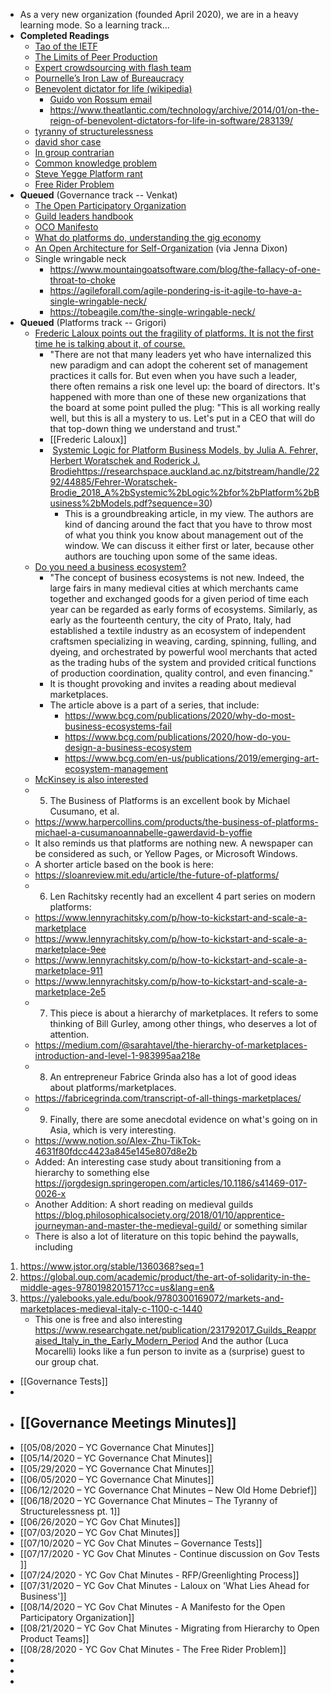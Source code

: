 - As a very new organization (founded April 2020), we are in a heavy learning mode. So a learning track...
- **Completed Readings**
    - [Tao of the IETF](https://www.ietf.org/about/participate/tao/#what)
    - [The Limits of Peer Production](https://fredturner.stanford.edu/wp-content/uploads/Kreiss-Finn-Turner-Limits-of-Peer-Production-NMS-3-111.pdf)
    - [Expert crowdsourcing with flash team](https://hci.stanford.edu/publications/2014/flashteams/flashteams-uist2014.pdf)
    - [Pournelle’s Iron Law of Bureaucracy](https://www.jerrypournelle.com/reports/jerryp/iron.html)
    - [Benevolent dictator for life (wikipedia)](https://en.wikipedia.org/wiki/Benevolent_dictator_for_life)
        - [Guido von Rossum email](https://mail.python.org/pipermail/python-committers/2018-July/005664.html)
        - https://www.theatlantic.com/technology/archive/2014/01/on-the-reign-of-benevolent-dictators-for-life-in-software/283139/
    - [tyranny of structurelessness](https://www.jofreeman.com/joreen/tyranny.htm)
    - [david shor case](https://nymag.com/intelligencer/2020/06/white-fragility-racism-racism-progressive-progressphiles-david-shor.html)
    - [In group contrarian](https://outsidertheory.com/preliminary-theory-of-the-in-group-contrarian/)
    - [Common knowledge problem](https://plato.stanford.edu/entries/common-knowledge/)
    - [Steve Yegge Platform rant](https://gist.github.com/chitchcock/1281611)
    - [Free Rider Problem](https://en.wikipedia.org/wiki/Free-rider_problem)
- **Queued** (Governance track -- Venkat)
    - [The Open Participatory Organization](https://medium.com/open-participatory-organized/an-open-architecture-for-self-organization-4e85d4413e09)
    - [Guild leaders handbook](https://nostarch.com/guildleaderhb#content)
    - [OCO Manifesto](https://medium.com/open-participatory-organized/a-manifesto-for-open-participation-60b62d327684)
    - [What do platforms do, understanding the gig economy](https://www.annualreviews.org/doi/pdf/10.1146/annurev-soc-121919-054857)
    - [An Open Architecture for Self-Organization](https://medium.com/open-participatory-organized/an-open-architecture-for-self-organization-4e85d4413e09) (via Jenna Dixon)
    - Single wringable neck
        - https://www.mountaingoatsoftware.com/blog/the-fallacy-of-one-throat-to-choke
        - https://agileforall.com/agile-pondering-is-it-agile-to-have-a-single-wringable-neck/
        - https://tobeagile.com/the-single-wringable-neck/
- **Queued** (Platforms track -- Grigori)
    - [Frederic Laloux points out the fragility of platforms. It is not the first time he is talking about it, of course.](https://www.rolandberger.com/en/Point-of-View/Frederic-Laloux-on-what-lies-ahead-for-business.html)
        - "There are not that many leaders yet who have internalized this new paradigm and can adopt the coherent set of management practices it calls for. But even when you have such a leader, there often remains a risk one level up: the board of directors. It's happened with more than one of these new organizations that the board at some point pulled the plug: "This is all working really well, but this is all a mystery to us. Let's put in a CEO that will do that top-down thing we understand and trust."
        - [[Frederic Laloux]]
        -  [Systemic Logic for Platform Business Models, by Julia A. Fehrer, Herbert Woratschek and Roderick J. Brodie]()https://researchspace.auckland.ac.nz/bitstream/handle/2292/44885/Fehrer-Woratschek-Brodie_2018_A%2bSystemic%2bLogic%2bfor%2bPlatform%2bBusiness%2bModels.pdf?sequence=30)
            - This is a groundbreaking article, in my view. The authors are kind of dancing around the fact that you have to throw most of what you think you know about management out of the window. We can discuss it either first or later, because other authors are touching upon some of the same ideas.
    -  [Do you need a business ecosystem?](https://www.bcg.com/ru-ru/publications/2019/do-you-need-business-ecosystem)
        - "The concept of business ecosystems is not new. Indeed, the large fairs in many medieval cities at which merchants came together and exchanged goods for a given period of time each year can be regarded as early forms of ecosystems. Similarly, as early as the fourteenth century, the city of Prato, Italy, had established a textile industry as an ecosystem of independent craftsmen specializing in weaving, carding, spinning, fulling, and dyeing, and orchestrated by powerful wool merchants that acted as the trading hubs of the system and provided critical functions of production coordination, quality control, and even financing."
        - It is thought provoking and invites a reading about medieval marketplaces.
        - The article above is a part of a series, that include:
            - https://www.bcg.com/publications/2020/why-do-most-business-ecosystems-fail
            - https://www.bcg.com/publications/2020/how-do-you-design-a-business-ecosystem
            - https://www.bcg.com/en-us/publications/2019/emerging-art-ecosystem-management
    - [McKinsey is also interested](https://www.mckinsey.com/business-functions/mckinsey-digital/our-insights/new-evidence-for-the-power-of-digital-platforms)
    - 5. The Business of Platforms is an excellent book by Michael Cusumano, et al.
    - https://www.harpercollins.com/products/the-business-of-platforms-michael-a-cusumanoannabelle-gawerdavid-b-yoffie
    - It also reminds us that platforms are nothing new. A newspaper can be considered as such, or Yellow Pages, or Microsoft Windows.
    - A shorter article based on the book is here:
    - https://sloanreview.mit.edu/article/the-future-of-platforms/
    - 6. Len Rachitsky recently had an excellent 4 part series on modern platforms:
    - https://www.lennyrachitsky.com/p/how-to-kickstart-and-scale-a-marketplace
    - https://www.lennyrachitsky.com/p/how-to-kickstart-and-scale-a-marketplace-9ee
    - https://www.lennyrachitsky.com/p/how-to-kickstart-and-scale-a-marketplace-911
    - https://www.lennyrachitsky.com/p/how-to-kickstart-and-scale-a-marketplace-2e5
    - 7. This piece is about a hierarchy of marketplaces. It refers to some thinking of Bill Gurley, among other things, who deserves a lot of attention.
    - https://medium.com/@sarahtavel/the-hierarchy-of-marketplaces-introduction-and-level-1-983995aa218e
    - 8. An entrepreneur Fabrice Grinda also has a lot of good ideas about platforms/marketplaces.
    - https://fabricegrinda.com/transcript-of-all-things-marketplaces/
    - 9. Finally, there are some anecdotal evidence on what's going on in Asia, which is very interesting.
    - https://www.notion.so/Alex-Zhu-TikTok-4631f80fdcc4423a845e145e807d8e2b
    - Added: An interesting case study about transitioning from a hierarchy to something else 
https://jorgdesign.springeropen.com/articles/10.1186/s41469-017-0026-x
    - Another Addition: A short reading on medieval guilds https://blog.philosophicalsociety.org/2018/01/10/apprentice-journeyman-and-master-the-medieval-guild/
or something similar
    - There is also a lot of literature on this topic behind the paywalls, including 
1. https://www.jstor.org/stable/1360368?seq=1
2. https://global.oup.com/academic/product/the-art-of-solidarity-in-the-middle-ages-9780198201571?cc=us&lang=en&
3. https://yalebooks.yale.edu/book/9780300169072/markets-and-marketplaces-medieval-italy-c-1100-c-1440
    - This one is free and also interesting
https://www.researchgate.net/publication/231792017_Guilds_Reappraised_Italy_in_the_Early_Modern_Period
And the author (Luca Mocarelli) looks like a fun person to invite as a (surprise) guest to our group chat.
- [[Governance Tests]]
- 
- ## [[Governance Meetings Minutes]]
- [[05/08/2020 – YC Governance Chat Minutes]]
- [[05/14/2020 – YC Governance Chat Minutes]]
- [[05/29/2020 – YC Governance Chat Minutes]]
- [[06/05/2020 – YC Governance Chat Minutes]]
- [[06/12/2020 – YC Governance Chat Minutes – New Old Home Debrief]]
- [[06/18/2020 – YC Governance Chat Minutes – The Tyranny of Structurelessness pt. 1]]
- [[06/26/2020 – YC Gov Chat Minutes]]
- [[07/03/2020 – YC Gov Chat Minutes]]
- [[07/10/2020 – YC Gov Chat Minutes – Governance Tests]]
- [[07/17/2020 - YC Gov Chat Minutes - Continue discussion on Gov Tests ]]
- [[07/24/2020 - YC Gov Chat Minutes - RFP/Greenlighting Process]]
- [[07/31/2020 – YC Gov Chat Minutes - Laloux on 'What Lies Ahead for Business']]
- [[08/14/2020 – YC Gov Chat Minutes - A Manifesto for the Open Participatory Organization]]
- [[08/21/2020 – YC Gov Chat Minutes - Migrating from Hierarchy to Open Product Teams]]
- [[08/28/2020 - YC Gov Chat Minutes - The Free Rider Problem]]
- 
- 
- 

